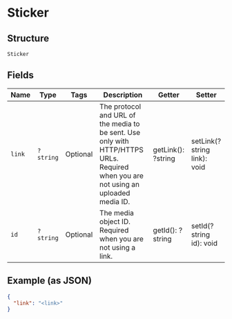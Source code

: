 
# Sticker

## Structure

`Sticker`

## Fields

| Name | Type | Tags | Description | Getter | Setter |
|  --- | --- | --- | --- | --- | --- |
| `link` | `?string` | Optional | The protocol and URL of the media to be sent. Use only with HTTP/HTTPS URLs. Required when you are not using an uploaded media ID. | getLink(): ?string | setLink(?string link): void |
| `id` | `?string` | Optional | The media object ID. Required when you are not using a link. | getId(): ?string | setId(?string id): void |

## Example (as JSON)

```json
{
  "link": "<link>"
}
```

